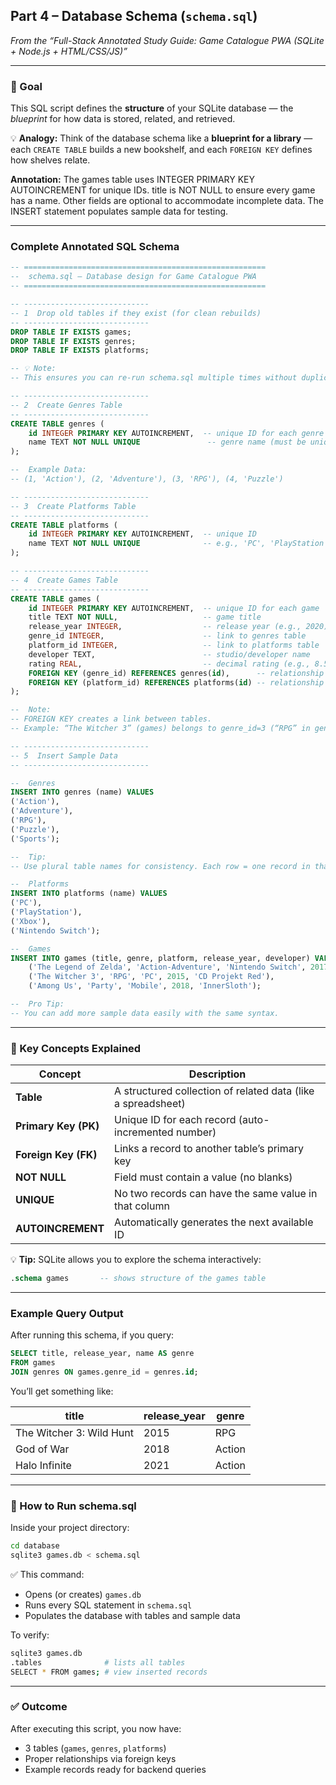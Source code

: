 ##  Part 4 – Database Schema (`schema.sql`)

*From the “Full-Stack Annotated Study Guide: Game Catalogue PWA (SQLite + Node.js + HTML/CSS/JS)”*

---

### 🎯 Goal

This SQL script defines the **structure** of your SQLite database — the *blueprint* for how data is stored, related, and retrieved.

💡 **Analogy:**
Think of the database schema like a **blueprint for a library** —
each `CREATE TABLE` builds a new bookshelf, and each `FOREIGN KEY` defines how shelves relate.

**Annotation:** 
The games table uses INTEGER PRIMARY KEY AUTOINCREMENT for unique IDs.
title is NOT NULL to ensure every game has a name. Other fields are optional to
accommodate incomplete data. The INSERT statement populates sample data for testing.

---

###  Complete Annotated SQL Schema

```sql
-- ======================================================
--  schema.sql – Database design for Game Catalogue PWA
-- ======================================================

-- ----------------------------
-- 1️  Drop old tables if they exist (for clean rebuilds)
-- ----------------------------
DROP TABLE IF EXISTS games;
DROP TABLE IF EXISTS genres;
DROP TABLE IF EXISTS platforms;

-- 💡 Note:
-- This ensures you can re-run schema.sql multiple times without duplicate errors.

-- ----------------------------
-- 2️  Create Genres Table
-- ----------------------------
CREATE TABLE genres (
    id INTEGER PRIMARY KEY AUTOINCREMENT,  -- unique ID for each genre
    name TEXT NOT NULL UNIQUE               -- genre name (must be unique)
);

--  Example Data:
-- (1, 'Action'), (2, 'Adventure'), (3, 'RPG'), (4, 'Puzzle')

-- ----------------------------
-- 3️  Create Platforms Table
-- ----------------------------
CREATE TABLE platforms (
    id INTEGER PRIMARY KEY AUTOINCREMENT,  -- unique ID
    name TEXT NOT NULL UNIQUE              -- e.g., 'PC', 'PlayStation', 'Xbox', 'Switch'
);

-- ----------------------------
-- 4️  Create Games Table
-- ----------------------------
CREATE TABLE games (
    id INTEGER PRIMARY KEY AUTOINCREMENT,  -- unique ID for each game
    title TEXT NOT NULL,                   -- game title
    release_year INTEGER,                  -- release year (e.g., 2020)
    genre_id INTEGER,                      -- link to genres table
    platform_id INTEGER,                   -- link to platforms table
    developer TEXT,                        -- studio/developer name
    rating REAL,                           -- decimal rating (e.g., 8.5)
    FOREIGN KEY (genre_id) REFERENCES genres(id),      -- relationship to genres
    FOREIGN KEY (platform_id) REFERENCES platforms(id) -- relationship to platforms
);

--  Note:
-- FOREIGN KEY creates a link between tables.
-- Example: “The Witcher 3” (games) belongs to genre_id=3 (“RPG” in genres table).

-- ----------------------------
-- 5️  Insert Sample Data
-- ----------------------------

--  Genres
INSERT INTO genres (name) VALUES
('Action'),
('Adventure'),
('RPG'),
('Puzzle'),
('Sports');

--  Tip:
-- Use plural table names for consistency. Each row = one record in that category.

--  Platforms
INSERT INTO platforms (name) VALUES
('PC'),
('PlayStation'),
('Xbox'),
('Nintendo Switch');

--  Games
INSERT INTO games (title, genre, platform, release_year, developer) VALUES
    ('The Legend of Zelda', 'Action-Adventure', 'Nintendo Switch', 2017, 'Nintendo'),
    ('The Witcher 3', 'RPG', 'PC', 2015, 'CD Projekt Red'),
    ('Among Us', 'Party', 'Mobile', 2018, 'InnerSloth');

--  Pro Tip:
-- You can add more sample data easily with the same syntax.
```

---

### 🧩  Key Concepts Explained

| Concept              | Description                                                  |
| -------------------- | ------------------------------------------------------------ |
| **Table**            | A structured collection of related data (like a spreadsheet) |
| **Primary Key (PK)** | Unique ID for each record (auto-incremented number)          |
| **Foreign Key (FK)** | Links a record to another table’s primary key                |
| **NOT NULL**         | Field must contain a value (no blanks)                       |
| **UNIQUE**           | No two records can have the same value in that column        |
| **AUTOINCREMENT**    | Automatically generates the next available ID                |

💡 **Tip:**
SQLite allows you to explore the schema interactively:

```sql
.schema games       -- shows structure of the games table
```

---

###  Example Query Output

After running this schema, if you query:

```sql
SELECT title, release_year, name AS genre
FROM games
JOIN genres ON games.genre_id = genres.id;
```

You’ll get something like:

| title                    | release_year | genre  |
| ------------------------ | ------------ | ------ |
| The Witcher 3: Wild Hunt | 2015         | RPG    |
| God of War               | 2018         | Action |
| Halo Infinite            | 2021         | Action |

---

### 🧪 How to Run schema.sql

Inside your project directory:

```bash
cd database
sqlite3 games.db < schema.sql
```

✅ This command:

* Opens (or creates) `games.db`
* Runs every SQL statement in `schema.sql`
* Populates the database with tables and sample data

To verify:

```bash
sqlite3 games.db
.tables              # lists all tables
SELECT * FROM games; # view inserted records
```

---

### ✅ Outcome

After executing this script, you now have:

* 3 tables (`games`, `genres`, `platforms`)
* Proper relationships via foreign keys
* Example records ready for backend queries

